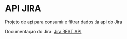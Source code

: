 # API JIRA

Projeto de api para consumir e filtrar dados da api do Jira

Documentação do Jira: [Jira REST API](https://developer.atlassian.com/cloud/jira/platform/rest/v2/intro/)
